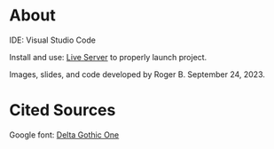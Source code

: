 # About
IDE: Visual Studio Code

Install and use: [Live Server](https://marketplace.visualstudio.com/items?itemName=ritwickdey.LiveServer) to properly launch project.

Images, slides, and code developed by Roger B.
September 24, 2023. 

# Cited Sources
Google font: 
[Delta Gothic One](https://fonts.google.com/specimen/Dela+Gothic+One)
